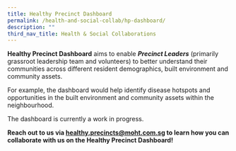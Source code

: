 ```yaml
---
title: Healthy Precinct Dashboard
permalink: /health-and-social-collab/hp-dashboard/
description: ""
third_nav_title: Health & Social Collaborations
---
```

**Healthy Precinct Dashboard** aims to enable ***Precinct Leaders*** (primarily grassroot leadership team and volunteers) to better understand their communities across different resident demographics, built environment and community assets. 

For example, the dashboard would help identify disease hotspots and opportunities in the built environment and community assets within the neighbourhood. 

The dashboard is currently a work in progress.  
  
**Reach out to us via healthy.precincts@moht.com.sg to learn how you can collaborate with us on the Healthy Precinct Dashboard!**